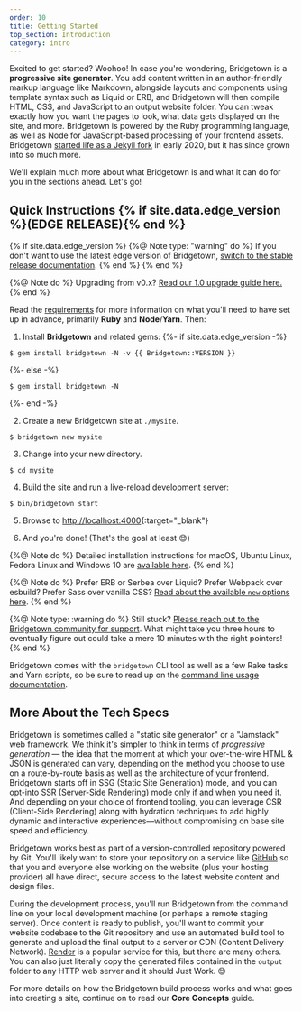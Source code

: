 ```yaml
---
order: 10
title: Getting Started
top_section: Introduction
category: intro
---
```


Excited to get started? Woohoo! In case you're wondering, Bridgetown is a **progressive site generator**. You add content written in an author-friendly markup language like Markdown, alongside layouts and components using template syntax such as Liquid or ERB, and Bridgetown will then compile HTML, CSS, and JavaScript to an output website folder. You can tweak exactly how you want the pages to look, what data gets displayed on the site, and more. Bridgetown is powered by the Ruby programming language, as well as Node for JavaScript-based processing of your frontend assets. Bridgetown [started life as a Jekyll fork](/news/time-to-visit-bridgetown/) in early 2020, but it has since grown into so much more.

We'll explain much more about what Bridgetown is and what it can do for you in the sections ahead. Let's go!

## Quick Instructions {% if site.data.edge_version %}(EDGE RELEASE){% end %}

{% if site.data.edge_version %}
  {%@ Note type: "warning" do %}
    If you don't want to use the latest edge version of Bridgetown, [switch to the stable release documentation](https://www.bridgetownrb.com/docs/).
  {% end %}
{% end %}

{%@ Note do %}
  Upgrading from v0.x? [Read our 1.0 upgrade guide here.](/docs/installation/upgrade)
{% end %}

Read the [requirements](/docs/installation) for more information on what you'll need to have set up in advance, primarily **Ruby** and **Node**/**Yarn**. Then:

1. Install **Bridgetown** and related gems:
{%- if site.data.edge_version -%}
```
$ gem install bridgetown -N -v {{ Bridgetown::VERSION }}
```
{%- else -%}
```
$ gem install bridgetown -N
```
{%- end -%}

2. Create a new Bridgetown site at `./mysite`.
```
$ bridgetown new mysite
```

3. Change into your new directory.
```
$ cd mysite
```

4. Build the site and run a live-reload development server:
```
$ bin/bridgetown start
```

5. Browse to [http://localhost:4000](http://localhost:4000){:target="_blank"}

6. And you're done! (That's the goal at least 😊)

{%@ Note do %}
Detailed installation instructions for macOS, Ubuntu Linux, Fedora Linux and Windows 10 are [available here](/docs/installation).
{% end %}

{%@ Note do %}
Prefer ERB or Serbea over Liquid? Prefer Webpack over esbuild? Prefer Sass over vanilla CSS? [Read about the available `new` options here](/docs/command-line-usage).
{% end %}

{%@ Note type: :warning do %}
Still stuck? [Please reach out to the Bridgetown community for support](/community). What might take you three hours to eventually figure out could take a mere 10 minutes with the right pointers!
{% end %}

Bridgetown comes with the `bridgetown` CLI tool as well as a few Rake tasks and Yarn scripts,
so be sure to read up on the [command line usage documentation](/docs/command-line-usage).

## More About the Tech Specs

Bridgetown is sometimes called a "static site generator" or a "Jamstack" web framework. We think it's simpler to think in terms of _progressive generation_ — the idea that the moment at which your over-the-wire HTML & JSON is generated can vary, depending on the method you choose to use on a route-by-route basis as well as the architecture of your frontend. Bridgetown starts off in SSG (Static Site Generation) mode, and you can opt-into SSR (Server-Side Rendering) mode only if and when you need it. And depending on your choice of frontend tooling, you can leverage CSR (Client-Side Rendering) along with hydration techniques to add highly dynamic and interactive experiences—without compromising on base site speed and efficiency.

Bridgetown works best as part of a version-controlled repository powered by Git. You'll likely want to store your repository on a service like [GitHub](https://github.com) so that you and everyone else working on the website (plus your hosting provider) all have direct, secure access to the latest website content and design files.

During the development process, you'll run Bridgetown from the command line on your local development machine (or perhaps a remote staging server). Once content is ready to publish, you'll want to commit your website codebase to the Git repository and use an automated build tool to generate and upload the final output to a server or CDN (Content Delivery Network). [Render](https://www.render.com) is a popular service for this, but there are many others. You can also just literally copy the generated files contained in the `output` folder to any HTTP web server and it should Just Work. 😊

For more details on how the Bridgetown build process works and what goes into creating a site, continue on to read our **Core Concepts** guide.
